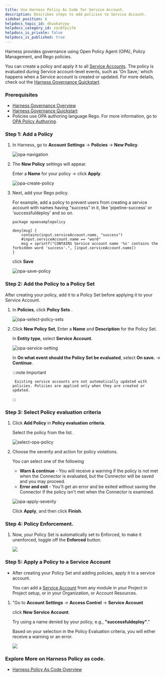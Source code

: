 ```yaml
---
title: Use Harness Policy As Code for Service Account.
description: Describes steps to add policies to Service Account.
sidebar_position: 6
helpdocs_topic_id: 4kuokatvyw
helpdocs_category_id: zoc8fpiifm
helpdocs_is_private: false
helpdocs_is_published: true
---
```


Harness provides governance using Open Policy Agent (OPA), Policy Management, and Rego policies.

You can create a policy and apply it to all [Service Accounts](../../role-based-access-control/add-and-manage-service-account). The policy is evaluated during Service account-level events, such as 'On Save,' which happens when a Service account is created or updated. For more details, check out the [Harness Governance Quickstart](/docs/platform/governance/policy-as-code/harness-governance-quickstart).

### Prerequisites

* [Harness Governance Overview](/docs/platform/governance/policy-as-code/harness-governance-overview)
* [Harness Governance Quickstart](/docs/platform/governance/policy-as-code/harness-governance-quickstart)
* Policies use OPA authoring language Rego. For more information, go to [OPA Policy Authoring](https://academy.styra.com/courses/opa-rego).

### Step 1: Add a Policy

1. In Harness, go to **Account Settings** → **Policies** → **New Policy**.

    ![opa-navigation](../../governance/policy-as-code/static/opa-navigation.gif)

2. The **New Policy** settings will appear.  

    Enter a **Name** for your policy → click **Apply**.

    ![opa-create-policy](../../governance/policy-as-code/static/opa-create-policy.png)

3. Next, add your Rego policy. 
    
    For example, add a policy to prevent users from creating a service account with names having "success" in it, like 'pipeline-success' or 'successfuldeploy' and so on.

    ```
    package opaexamplepolicy  

    deny[msg] {
        contains(input.serviceAccount.name, "success")
        #input.serviceAccount.name == "word"
        msg = sprintf("CONTAINS Service account name '%s' contains the forbidden word 'success'.", [input.serviceAccount.name])
    }
    ```
    click **Save**

    ![opa-save-policy](../../governance/policy-as-code/static/opa-save-policy.png)

### Step 2: Add the Policy to a Policy Set

After creating your policy, add it to a Policy Set before applying it to your Service Account.

1. In **Policies**, click **Policy Sets** .

   ![opa-select-policy-sets](../../governance/policy-as-code/static/opa-select-policy-sets.png) 

2. Click **New Policy Set**, Enter a **Name** and **Description** for the Policy Set.

   In **Entity type**, select **Service Account**.

   ![opa-service-setting](../../governance/policy-as-code/static/opa-name-description-entitiy-setup.png)

   In **On what event should the Policy Set be evaluated**, select **On save.** → **Continue**.

    :::note Important
    
        Existing service accounts are not automatically updated with policies. Policies are applied only when they are created or updated. 
    :::

### Step 3: Select Policy evaluation criteria

1. Click **Add Policy** in **Policy evaluation criteria**.  

   Select the policy from the list. 

   ![select-opa-policy](../../governance/policy-as-code/static/opa-select-policy.png) 


2. Choose the severity and action for policy violations.
    
    You can select one of the following

    * **Warn & continue** - You will receive a warning if the policy is not met when the Connector is evaluated, but the Connector will be saved and you may proceed.
    * **Error and exit** - You'll get an error and be exited without saving the Connector if the policy isn't met when the Connector is examined.

    ![opa-apply-severity](../../governance/policy-as-code/static/opa-apply.png)

    Click **Apply**, and then click **Finish**.

### Step 4: Policy Enforcement.

1. Now, your Policy Set is automatically set to Enforced, to make it unenforced, toggle off the **Enforced** button.
    
    ![](../../governance/policy-as-code/static/opa-un-enforcement.gif)

### Step 5: Apply a Policy to a Service Account

- After creating your Policy Set and adding policies, apply it to a service account.

  You can add a [Service Account](/docs/platform/role-based-access-control/add-and-manage-service-account/#create-a-service-account) from any module in your Project in Project setup, or in your Organization, or Account Resources. 

1. "Go to **Account Settings** → **Access Control** → **Service Account**

    click **New Service Account**.  

    Try using a name denied by your policy, e.g., **"successfuldeploy"**."

    Based on your selection in the Policy Evaluation criteria, you will either receive a warning or an error.

    ![](../../governance/policy-as-code/static/opa-denied.png)

### Explore More on Harness Policy as code.

* [Harness Policy As Code Overview](/docs/feature-flags/troubleshoot-ff/harness-policy-engine)